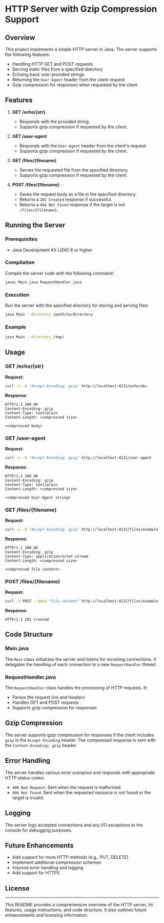 # HTTP Server with Gzip Compression Support

## Overview

This project implements a simple HTTP server in Java. The server supports the following features:

- Handling HTTP GET and POST requests
- Serving static files from a specified directory
- Echoing back user-provided strings
- Returning the `User-Agent` header from the client request
- Gzip compression for responses when requested by the client

## Features

1. **GET /echo/{str}**
    - Responds with the provided string.
    - Supports gzip compression if requested by the client.

2. **GET /user-agent**
    - Responds with the `User-Agent` header from the client's request.
    - Supports gzip compression if requested by the client.

3. **GET /files/{filename}**
    - Serves the requested file from the specified directory.
    - Supports gzip compression if requested by the client.

4. **POST /files/{filename}**
    - Saves the request body as a file in the specified directory.
    - Returns a `201 Created` response if successful.
    - Returns a `404 Not Found` response if the target is not `/files/{filename}`.

## Running the Server

### Prerequisites

- Java Development Kit (JDK) 8 or higher

### Compilation

Compile the server code with the following command:

```sh
javac Main.java RequestHandler.java
```

### Execution

Run the server with the specified directory for storing and serving files:

```sh
java Main --directory /path/to/directory
```

### Example

```sh
java Main --directory /tmp/
```

## Usage

### GET /echo/{str}

**Request:**

```sh
curl -v -H "Accept-Encoding: gzip" http://localhost:4221/echo/abc
```

**Response:**

```
HTTP/1.1 200 OK
Content-Encoding: gzip
Content-Type: text/plain
Content-Length: <compressed size>

<compressed body>
```

### GET /user-agent

**Request:**

```sh
curl -v -H "Accept-Encoding: gzip" http://localhost:4221/user-agent
```

**Response:**

```
HTTP/1.1 200 OK
Content-Encoding: gzip
Content-Type: text/plain
Content-Length: <compressed size>

<compressed User-Agent string>
```

### GET /files/{filename}

**Request:**

```sh
curl -v -H "Accept-Encoding: gzip" http://localhost:4221/files/example.txt
```

**Response:**

```
HTTP/1.1 200 OK
Content-Encoding: gzip
Content-Type: application/octet-stream
Content-Length: <compressed size>

<compressed file content>
```

### POST /files/{filename}

**Request:**

```sh
curl -X POST --data "file content" http://localhost:4221/files/example.txt
```

**Response:**

```
HTTP/1.1 201 Created
```

## Code Structure

### Main.java

The `Main` class initializes the server and listens for incoming connections. It delegates the handling of each connection to a new `RequestHandler` thread.

### RequestHandler.java

The `RequestHandler` class handles the processing of HTTP requests. It:
- Parses the request line and headers
- Handles GET and POST requests
- Supports gzip compression for responses

## Gzip Compression

The server supports gzip compression for responses if the client includes `gzip` in the `Accept-Encoding` header. The compressed response is sent with the `Content-Encoding: gzip` header.

## Error Handling

The server handles various error scenarios and responds with appropriate HTTP status codes:
- `400 Bad Request`: Sent when the request is malformed.
- `404 Not Found`: Sent when the requested resource is not found or the target is invalid.

## Logging

The server logs accepted connections and any I/O exceptions to the console for debugging purposes.

## Future Enhancements

- Add support for more HTTP methods (e.g., PUT, DELETE)
- Implement additional compression schemes
- Improve error handling and logging
- Add support for HTTPS

## License

---

This README provides a comprehensive overview of the HTTP server, its features, usage instructions, and code structure. It also outlines future enhancements and licensing information.